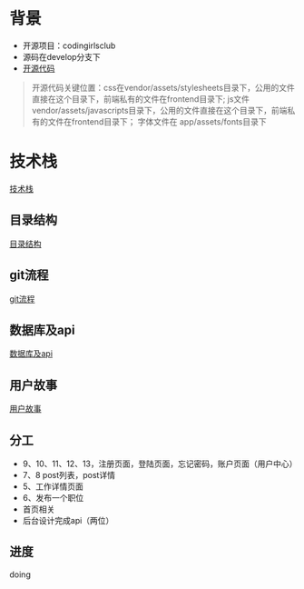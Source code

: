 # 背景
- 开源项目：codingirlsclub
- 源码在develop分支下
- [开源代码](https://github.com/CodingGirlsClub/codingirlsclub/tree/develop)
> 开源代码关键位置：css在vendor/assets/stylesheets目录下，公用的文件直接在这个目录下，前端私有的文件在frontend目录下; js文件vendor/assets/javascripts目录下，公用的文件直接在这个目录下，前端私有的文件在frontend目录下； 字体文件在 app/assets/fonts目录下

# 技术栈
[技术栈](./read/技术栈.md)
## 目录结构
[目录结构](./read/目录结构.md)
## git流程
[git流程](./read/git流程.md)

## 数据库及api
[数据库及api](./read/数据库.md)
## 用户故事
[用户故事](./jobs-user-stories.md)
## 分工
- 9、10、11、12、13，注册页面，登陆页面，忘记密码，账户页面（用户中心）
- 7、8 post列表，post详情
- 5、工作详情页面
- 6、发布一个职位
- 首页相关
- 后台设计完成api（两位）

## 进度
doing



